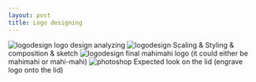 ```yaml
---
layout: post
title: Logo designing
---
```


![logodesign]({{site.baseurl}}/images/createlogo.jpg)
logo design analyzing
![logodesign]({{site.baseurl}}/images/createlogo1.jpg)
Scaling & Styling & composition & sketch
![logodesign]({{site.baseurl}}/images/createlogo2.jpg)
final mahimahi logo (it could either be mahimahi or mahi-mahi)
![photoshop]({{site.baseurl}}/images/logophotoshop.jpg)
Expected look on the lid (engrave logo onto the lid)